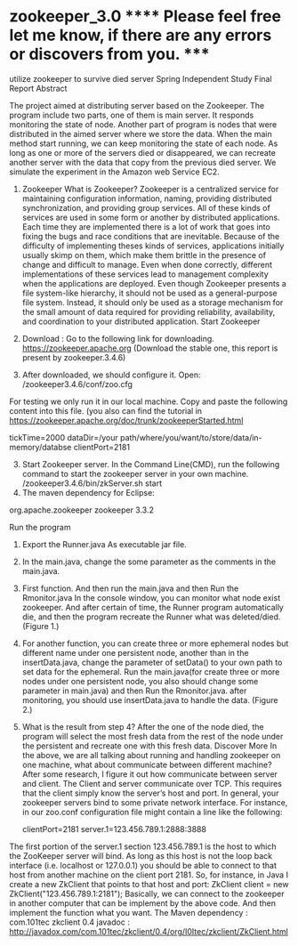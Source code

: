 # zookeeper_3.0  **** Please feel free let me know, if there are any errors or discovers from you. ***
utilize zookeeper to survive died server
Spring Independent Study Final Report
Abstract

The project aimed at distributing server based on the Zookeeper. The program include two parts, one of them is main server. It responds monitoring the state of node. Another part of program is nodes that were distributed in the aimed server where we store the data. When the main method start running, we can keep monitoring the state of each node. As long as one or more of the servers died or disappeared, we can recreate another server with the data that copy from the previous died server. We simulate the experiment in the Amazon web Service EC2.
1. Zookeeper
What is Zookeeper? 
	Zookeeper is a centralized service for maintaining configuration information, naming, providing distributed synchronization, and providing group services. All of these kinds of services are used in some form or another by distributed applications. Each time they are implemented there is a lot of work that goes into fixing the bugs and race conditions that are inevitable. Because of the difficulty of implementing theses kinds of services, applications initially usually skimp on them, which make them brittle in the presence of change and difficult to manage. Even when done correctly, different implementations of these services lead to management complexity when the applications are deployed. 
	Even though Zookeeper presents a file system-like hierarchy, it should not be used as a general-purpose file system. Instead, it should only be used as a storage mechanism for the small amount of data required for providing reliability, availability, and coordination to your distributed application. 
Start Zookeeper 
1.	Download : Go to the following link for downloading. 
https://zookeeper.apache.org  (Download the stable one, this report is present by zookeeper.3.4.6)

2.	After downloaded, we should configure it. 
Open:  /zookeeper3.4.6/conf/zoo.cfg 

For testing we only run it in our local machine. Copy and paste the following content into this file. (you also can find the tutorial in https://zookeeper.apache.org/doc/trunk/zookeeperStarted.html

tickTime=2000
dataDir=/your path/where/you/want/to/store/data/in-memory/databse
clientPort=2181

3.	Start Zookeeper server.
In the Command Line(CMD), run the following command to start the zookeeper server in your own machine. 
/zookeeper3.4.6/bin/zkServer.sh start
4.	The maven dependency for Eclipse:

org.apache.zookeeper
zookeeper
3.3.2

Run the program
1.	Export the Runner.java As executable jar file. 
2.	In the main.java, change the some parameter as the comments in the main.java. 
3.	First function. And then run the main.java and then Run the Rmonitor.java
In the console window, you can monitor what node exist zookeeper. 
And after certain of time, the Runner program automatically die, and then the program recreate the Runner what was deleted/died.  (Figure 1.)

	
4.	For another function, you can create three or more  ephemeral nodes but different name under one persistent node, another than in the insertData.java, change the parameter of setData() to your own path to set data for the ephemeral.  Run the main.java(for create three or more nodes under one persistent node, you also should change some parameter in main.java) and then Run the Rmonitor.java. after monitoring, you should use insertData.java to handle the data. (Figure 2.)

5.	What is the result from step 4?
After the one of the node died, the program will select the most fresh data from the rest of the node under the persistent and recreate one with this fresh data.
Discover More 
	In the above, we are all talking about running and handling zookeeper on one machine, what about communicate between different machine?
	After some research, I figure it out how communicate between server and client. The Client and server communicate over TCP. This requires that the client simply know the server’s host and port. In general, your zookeeper servers bind to some private network interface. For instance, in our zoo.conf configuration file might contain a line like the following:

	clientPort=2181
	server.1=123.456.789.1:2888:3888

The first portion of the server.1 section 123.456.789.1 is the host to which the ZooKeeper server will bind. As long as this host is not the loop back interface (i.e. localhost or 127.0.0.1) you should be able to connect to that host from another machine on the client port 2181. So, for instance, in Java I create a new ZkClient that points to that host and port:
ZkClient client = new ZkClient("123.456.789.1:2181");
Basically, we can connect to the zookeeper in another computer that can be implement by the above code. And then implement the function what you want. 
The Maven dependency : 
		com.101tec
		zkclient
		0.4
javadoc : http://javadox.com/com.101tec/zkclient/0.4/org/I0Itec/zkclient/ZkClient.html







	




 
	




